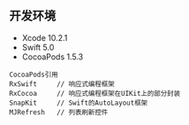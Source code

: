 ## 开发环境
* Xcode 10.2.1
* Swift 5.0
* CocoaPods 1.5.3

```
CocoaPods引用
RxSwift		// 响应式编程框架
RxCocoa		// 响应式编程框架在UIKit上的部分封装
SnapKit		// Swift的AutoLayout框架
MJRefresh	// 列表刷新控件
```
